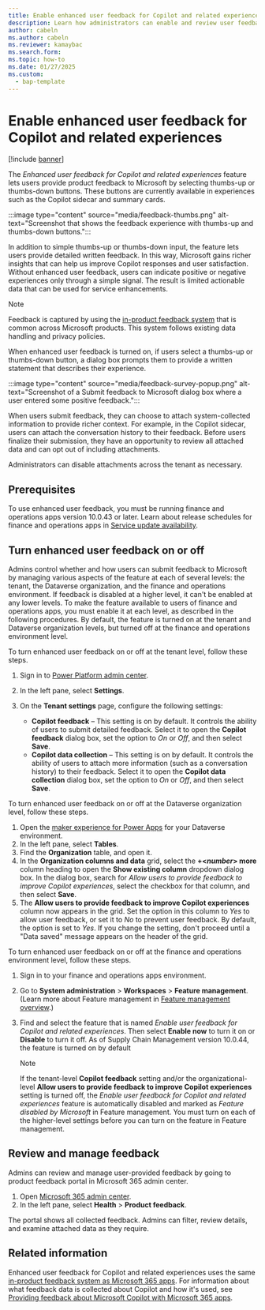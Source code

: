 ```yaml
---
title: Enable enhanced user feedback for Copilot and related experiences
description: Learn how administrators can enable and review user feedback for Copilot and related experiences in finance and operations apps.
author: cabeln
ms.author: cabeln
ms.reviewer: kamaybac
ms.search.form:
ms.topic: how-to
ms.date: 01/27/2025
ms.custom: 
  - bap-template
---
```


# Enable enhanced user feedback for Copilot and related experiences

[!include [banner](../includes/banner.md)]

The *Enhanced user feedback for Copilot and related experiences* feature lets users provide product feedback to Microsoft by selecting thumbs-up or thumbs-down buttons. These buttons are currently available in experiences such as the Copilot sidecar and summary cards.

:::image type="content" source="media/feedback-thumbs.png" alt-text="Screenshot that shows the feedback experience with thumbs-up and thumbs-down buttons.":::

In addition to simple thumbs-up or thumbs-down input, the feature lets users provide detailed written feedback. In this way, Microsoft gains richer insights that can help us improve Copilot responses and user satisfaction. Without enhanced user feedback, users can indicate positive or negative experiences only through a simple signal. The result is limited actionable data that can be used for service enhancements.

> [!NOTE]
> Feedback is captured by using the [in-product feedback system](/microsoft-365/admin/misc/feedback-user-control) that is common across Microsoft products. This system follows existing data handling and privacy policies.

When enhanced user feedback is turned on, if users select a thumbs-up or thumbs-down button, a dialog box prompts them to provide a written statement that describes their experience.

:::image type="content" source="media/feedback-survey-popup.png" alt-text="Screenshot of a Submit feedback to Microsoft dialog box where a user entered some positive feedback.":::

When users submit feedback, they can choose to attach system-collected information to provide richer context. For example, in the Copilot sidecar, users can attach the conversation history to their feedback. Before users finalize their submission, they have an opportunity to review all attached data and can opt out of including attachments.

Administrators can disable attachments across the tenant as necessary.

## Prerequisites

To use enhanced user feedback, you must be running finance and operations apps version 10.0.43 or later. Learn about release schedules for finance and operations apps in [Service update availability](../get-started/public-preview-releases.md).

## Turn enhanced user feedback on or off

Admins control whether and how users can submit feedback to Microsoft by managing various aspects of the feature at each of several levels: the tenant, the Dataverse organization, and the finance and operations environment. If feedback is disabled at a higher level, it can't be enabled at any lower levels. To make the feature available to users of finance and operations apps, you must enable it at each level, as described in the following procedures. By default, the feature is turned on at the tenant and Dataverse organization levels, but turned off at the finance and operations environment level.

To turn enhanced user feedback on or off at the tenant level, follow these steps.

1. Sign in to [Power Platform admin center](https://admin.powerplatform.microsoft.com/).
1. In the left pane, select **Settings**.
1. On the **Tenant settings** page, configure the following settings:

    - **Copilot feedback** – This setting is on by default. It controls the ability of users to submit detailed feedback. Select it to open the **Copilot feedback** dialog box, set the option to *On* or *Off*, and then select **Save**.
    - **Copilot data collection** – This setting is on by default. It controls the ability of users to attach more information (such as a conversation history) to their feedback. Select it to open the **Copilot data collection** dialog box, set the option to *On* or *Off*, and then select **Save**.

To turn enhanced user feedback on or off at the Dataverse organization level, follow these steps.

1. Open the [maker experience for Power Apps](https://aka.ms/makepowerapps) for your Dataverse environment.
1. In the left pane, select **Tables**.
1. Find the **Organization** table, and open it.
1. In the **Organization columns and data** grid, select the **&plus;\<*number*\> more** column heading to open the **Show existing column** dropdown dialog box. In the dialog box, search for *Allow users to provide feedback to improve Copilot experiences*, select the checkbox for that column, and then select **Save**.
1. The **Allow users to provide feedback to improve Copilot experiences** column now appears in the grid. Set the option in this column to *Yes* to allow user feedback, or set it to *No* to prevent user feedback. By default, the option is set to *Yes*. If you change the setting, don't proceed until a "Data saved" message appears on the header of the grid.

To turn enhanced user feedback on or off at the finance and operations environment level, follow these steps.

1. Sign in to your finance and operations apps environment.
1. Go to **System administration** \> **Workspaces** \> **Feature management**. (Learn more about Feature management in [Feature management overview](../../fin-ops/get-started/feature-management/feature-management-overview.md).)
1. Find and select the feature that is named *Enable user feedback for Copilot and related experiences*. Then select **Enable now** to turn it on or **Disable** to turn it off. As of Supply Chain Management version 10.0.44, the feature is turned on by default

    > [!NOTE]
    > If the tenant-level **Copilot feedback** setting and/or the organizational-level **Allow users to provide feedback to improve Copilot experiences** setting is turned off, the *Enable user feedback for Copilot and related experiences* feature is automatically disabled and marked as *Feature disabled by Microsoft* in Feature management. You must turn on each of the higher-level settings before you can turn on the feature in Feature management.

## Review and manage feedback

Admins can review and manage user-provided feedback by going to product feedback portal in Microsoft 365 admin center.

1. Open [Microsoft 365 admin center](https://go.microsoft.com/fwlink/p/?linkid=2024339).
1. In the left pane, select **Health** \> **Product feedback**.

The portal shows all collected feedback. Admins can filter, review details, and examine attached data as they require.

## Related information

Enhanced user feedback for Copilot and related experiences uses the same [in-product feedback system as Microsoft 365 apps](https://learn.microsoft.com/en-us/microsoft-365/admin/misc/feedback-user-control?view=o365-worldwide). For information about what feedback data is collected about Copilot and how it's used, see [Providing feedback about Microsoft Copilot with Microsoft 365 apps](https://support.microsoft.com/en-us/topic/providing-feedback-about-microsoft-copilot-with-microsoft-365-apps-c481c26a-e01a-4be3-bdd0-aee0b0b2a423).
